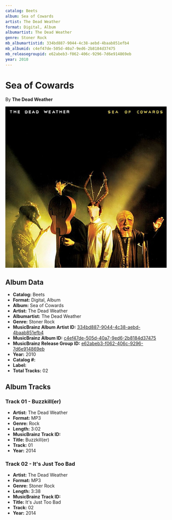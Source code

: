 ```yaml
---
catalog: Beets
album: Sea of Cowards
artist: The Dead Weather
format: Digital, Album
albumartist: The Dead Weather
genre: Stoner Rock
mb_albumartistid: 334bd887-9044-4c38-aebd-4baab851efb4
mb_albumid: c4ef47de-505d-40a7-9ed6-2b8184d37475
mb_releasegroupid: e62abeb3-f062-406c-9296-7d6e914869eb
year: 2010
---
```


# Sea of Cowards

By **The Dead Weather**

![](../../assets/beetscovers/The_Dead_Weather-Sea_of_Cowards.jpg)

## Album Data

- **Catalog:** Beets
- **Format:** Digital, Album
- **Album:** Sea of Cowards
- **Artist:** The Dead Weather
- **Albumartist:** The Dead Weather
- **Genre:** Stoner Rock
- **MusicBrainz Album Artist ID:** [334bd887-9044-4c38-aebd-4baab851efb4](https://musicbrainz.org/artist/334bd887-9044-4c38-aebd-4baab851efb4)
- **MusicBrainz Album ID:** [c4ef47de-505d-40a7-9ed6-2b8184d37475](https://musicbrainz.org/release/c4ef47de-505d-40a7-9ed6-2b8184d37475)
- **MusicBrainz Release Group ID:** [e62abeb3-f062-406c-9296-7d6e914869eb](https://musicbrainz.org/release-group/e62abeb3-f062-406c-9296-7d6e914869eb)
- **Year:** 2010
- **Catalog #:** 
- **Label:** 
- **Total Tracks:** 02

## Album Tracks

### Track 01 - Buzzkill(er)

- **Artist:** The Dead Weather
- **Format:** MP3
- **Genre:** Rock
- **Length:** 3:02
- **MusicBrainz Track ID:** [](https://musicbrainz.org/recording/)
- **Title:** Buzzkill(er)
- **Track:** 01
- **Year:** 2014

### Track 02 - It's Just Too Bad

- **Artist:** The Dead Weather
- **Format:** MP3
- **Genre:** Stoner Rock
- **Length:** 3:38
- **MusicBrainz Track ID:** [](https://musicbrainz.org/recording/)
- **Title:** It's Just Too Bad
- **Track:** 02
- **Year:** 2014

